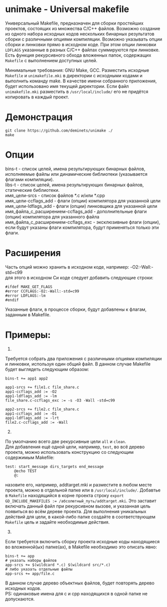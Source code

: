 # unimake - Universal makefile

Универсальный Makefile, предназначен для сборки простейших проектов, состоящих из множества С/С++ файлов.
Возможно создание из одного набора исходных кодов нескольких бинарных результатов сборки с различными опциями компиляции.
Возможно указывать опции сборки и линковки прямо в исходном коде. При этом опции линковки `LDFLAGS` указанные в разных С/С++ файлах суммируются при линковке.
Есть функция рекурсивного обхода вложенных папок, содержащих `Makefile` с выполнением доступных целей.

Минимальные требования: GNU Make, GCC. 
Разместить исходные `Makefile` и `unimakefile.mki` в директории с исходными кодами и выполнить команду make. В качестве имени собранного приложения, будет использовано имя текущей директории. Если файл `unimakefile.mki` разместить в `/usr/local/include/` его не придётся копировать в каждый проект.

# Демонстрация

```
git clone https://github.com/deminets/unimake ./
make
```

# Опции

bins-t - список целей, имена результирующих бинарных файлов, исполняемые файлы или динамические библиотеки (указывается флагами компиляции).  
libs-t - список целей, имена результирующих бинарных файлов, статические библиотеки.   
имя_цели-srcs - список файлов *.c и/или *.cpp   
имя_цели-ccflags_add -  флаги (опции) компилятора для указанной цели   
имя_цели-ldflags_add -  флаги (опции) линковщика для указанной цели   
имя_файла_с_расширением-ccflags_add - дополнительные флаги (опции) компилятора для указанного файла   
имя_файла_с_расширением-ccflags_exc - эксклюзивные флаги (опции), если будут указаны флаги компилятора, будут применяться только эти флаги.   

# Расширения

Часть опций можно хранить в исходном коде, например: -O2:-Wall:-std=c99    
для этого в исходном Си коде следует добавить следующие строки:    
```
#ifdef MAKE_GET_FLAGS
#error CCFLAGS:-O2:-Wall:-std=c99
#error LDFLAGS:-lm
#endif
```
Указанные флаги, в процессе сборки, будут добавлены к флагам, заданным в Makefile.   

# Примеры:

1.  
Требуется собрать два приложения с различными опциями компиляции и линковки, используя один общий файл.
В данном случае Makefile будет выглядеть следующим образом:
```
bins-t += app1 app2   

app1-srcs += file1.c file_share.c   
app1-ccflags_add := -O2  
app1-ldflags_add := -lm  
file_share.c-ccflags_exc := -s -O3 -Wall -std=c99  

app2-srcs += file2.c file_share.c  
app1-ccflags_add := -O1  
app1-ldflags_add := -lrt  
file2.c-ccflags_add := -Wall  
```

2.  
По умолчанию всего две рекурсивные цели `all` и `clean`.   
Для добавления ещё одной цели, например, `test`, во всё дерево проекта, можно использовать конструкцию со следующим содержимым Makefile:   
```
test: start_message dirs_targets end_message
	@echo TEST
	@:
```
 назовите его, например, addtarget.mki и разместите в любом месте проекта, можно в отдельной папке или в `/usr/local/include/`.
Добавтье в `Makefile` находящийся в корне проекта строку `export GD_INCLUDE_MAKEFILES := /абсолютный_путь/addtarget.mki`.
Это заставит включать данный файл при рекурсивном вызове, и указанная цель появиться во всём дереве проекта.
Для выполнения уникальных действий для цели, в какой-либо папке создайте в соответствующем `Makefile` цель и задайте необходимые действия.   
   

3.  
Если требуется включить сборку проекта исходные коды находящиеся во вложенной(ых) папке(ах), в Makefile необходимо это описать явно:   
```
bins-t += app
# указать наборы файлов
app-srcs += $(wildcard *.c) $(wildcard src/*.c)
# либо указать отдельные файлы
app-srcs += app/file.c
```
В данном случае дерево объектных файлов, будет повторять дерево исходных кодов.   
PS: одинаковые имена для c и cpp находящихся в одной папке не допускаются.   
   
